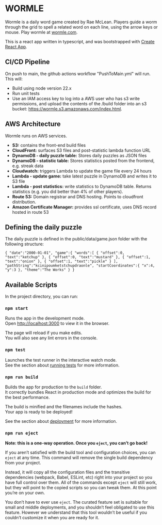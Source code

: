 # WORMLE

Wormle is a daily word game created by Rae McLean. Players guide a worm through the grid to spell a related word on each line, using the arrow keys or mouse. Play wormle at [wormle.com](https://wormle.com).

This is a react app written in typescript, and was bootstrapped with [Create React App](https://facebook.github.io/create-react-app/docs/getting-started).

## CI/CD Pipeline

On push to main, the github actions workflow "PushToMain.yml" will run. This will:

- Build using node version 22.x
- Run unit tests
- Use an IAM access key to log into a AWS user who has s3 write permissions, and upload the contents of the /build folder into an s3 bucket: https://wormle.s3.amazonaws.com/index.html.

## AWS Architecture

Wormle runs on AWS services.

- <b>S3:</b> contains the front-end build files
- <b>CloudFront:</b> surfaces S3 files and post-statistic lambda function URL
- <b>DynamoDB - daily puzzle table:</b> Stores daily puzzles as JSON files
- <b>DynamoDB - statistic table:</b> Stores statistics posted from the frontend, e.g. streak data
- <b>Cloudwatch:</b> triggers Lambda to update the game file every 24 hours
- <b>Lambda - update game:</b> take latest puzzle in DynamoDB and writes it to S3 file
- <b>Lambda - post statistics:</b> write statistics to DynamoDB table. Returns statistics (e.g. you did better than 4% of other players).
- <b>Route 53:</b> Domain registrar and DNS hosting. Points to cloudfront distribution.
- <b>Amazon Certificate Manager:</b> provides ssl certificate, uses DNS record hosted in route 53

## Defining the daily puzzle

The daily puzzle is defined in the public/data/game.json folder with the following structure:

`{
   "date":"2000-01-01",
   "game":{
      "words":[
         {
            "offset":0,
            "text":"ketchup"
         },
         {
            "offset":0,
            "text":"mustard"
         },
         {
            "offset":1,
            "text":"onion"
         },
         {
            "offset":1,
            "text":"pickle"
         }
      ],
      "pathString":"kcinipoumketstchupdraonle",
      "startCoordinates":{
         "x":4,
         "y":3
      },
      "theme":"The Works"
   }
}`

## Available Scripts

In the project directory, you can run:

### `npm start`

Runs the app in the development mode.\
Open [http://localhost:3000](http://localhost:3000) to view it in the browser.

The page will reload if you make edits.\
You will also see any lint errors in the console.

### `npm test`

Launches the test runner in the interactive watch mode.\
See the section about [running tests](https://facebook.github.io/create-react-app/docs/running-tests) for more information.

### `npm run build`

Builds the app for production to the `build` folder.\
It correctly bundles React in production mode and optimizes the build for the best performance.

The build is minified and the filenames include the hashes.\
Your app is ready to be deployed!

See the section about [deployment](https://facebook.github.io/create-react-app/docs/deployment) for more information.

### `npm run eject`

**Note: this is a one-way operation. Once you `eject`, you can’t go back!**

If you aren’t satisfied with the build tool and configuration choices, you can `eject` at any time. This command will remove the single build dependency from your project.

Instead, it will copy all the configuration files and the transitive dependencies (webpack, Babel, ESLint, etc) right into your project so you have full control over them. All of the commands except `eject` will still work, but they will point to the copied scripts so you can tweak them. At this point you’re on your own.

You don’t have to ever use `eject`. The curated feature set is suitable for small and middle deployments, and you shouldn’t feel obligated to use this feature. However we understand that this tool wouldn’t be useful if you couldn’t customize it when you are ready for it.
